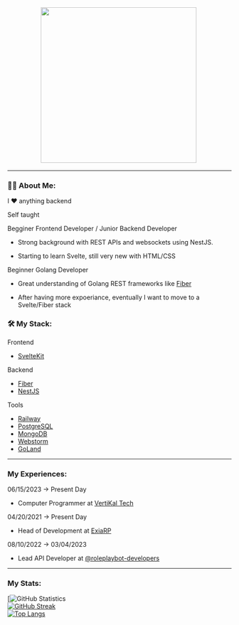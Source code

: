 <div id="header" align="center">
  <img src="https://user-images.githubusercontent.com/49736448/184518247-5c705676-31f1-489c-a9f2-bb487f1d5c65.png" width="350"/>
  <img src="https://komarev.com/ghpvc/?subtosharki&style=flat-square&color=blue" alt=""/>
</div>

---

### :man_technologist: About Me:

I :heart: anything backend

Self taught

Begginer Frontend Developer / Junior Backend Developer

- Strong background with REST APIs and websockets using NestJS.

- Starting to learn Svelte, still very new with HTML/CSS

Beginner Golang Developer

- Great understanding of Golang REST frameworks like [Fiber](https://github.com/gofiber/fiber)

- After having more expoeriance, eventually I want to move to a Svelte/Fiber stack


### :hammer_and_wrench: My Stack:

Frontend
- [SvelteKit](https://kit.svelte.dev/)

Backend
- [Fiber](https://github.com/gofiber/fiber) 
- [NestJS](https://nestjs.com) 

Tools
- [Railway](https://railway.app/)
- [PostgreSQL](https://www.postgresql.org/)
- [MongoDB](https://www.mongodb.com/)
- [Webstorm](https://www.jetbrains.com/webstorm/)
- [GoLand](https://www.jetbrains.com/go/)

---

### My Experiences:

 06/15/2023 -> Present Day
 - Computer Programmer at [VertiKal Tech](https://vertikaltech.com)
 
 04/20/2021 -> Present Day
 - Head of Development at [ExiaRP](https://discord.gg/PvDaRnCwwe)

 08/10/2022 -> 03/04/2023
 - Lead API Developer at [@roleplaybot-developers](https://github.com/roleplaybot-developers)
---

### My Stats:


[![GitHub Statistics](https://github-readme-stats-eight-theta.vercel.app/api?username=subtosharki&show_icons=true&theme=dark&include_all_commits=true&count_private=true)
<br>
[![GitHub Streak](http://github-readme-streak-stats.herokuapp.com?user=subtosharki&theme=dark)](https://git.io/streak-stats)
<br>
[![Top Langs](https://github-readme-stats.vercel.app/api/top-langs/?username=subtosharki&layout=compact&theme=dark)](https://github.com/anuraghazra/github-readme-stats)
